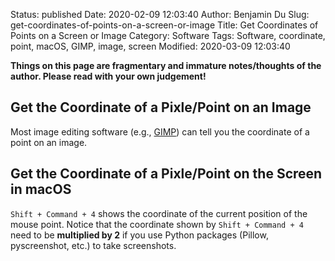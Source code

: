 Status: published
Date: 2020-02-09 12:03:40
Author: Benjamin Du
Slug: get-coordinates-of-points-on-a-screen-or-image
Title: Get Coordinates of Points on a Screen or Image
Category: Software
Tags: Software, coordinate, point, macOS, GIMP, image, screen
Modified: 2020-03-09 12:03:40

**Things on this page are fragmentary and immature notes/thoughts of the author. Please read with your own judgement!**

## Get the Coordinate of a Pixle/Point on an Image

Most image editing software (e.g., [GIMP](https://www.gimp.org/)) can tell you the coordinate of a point on an image. 

## Get the Coordinate of a Pixle/Point on the Screen in macOS

`Shift + Command + 4` shows the coordinate of the current position of the mouse point. 
Notice that the coordinate shown by `Shift + Command + 4` 
need to be **multiplied by 2** 
if you use Python packages (Pillow, pyscreenshot, etc.) to take screenshots.

